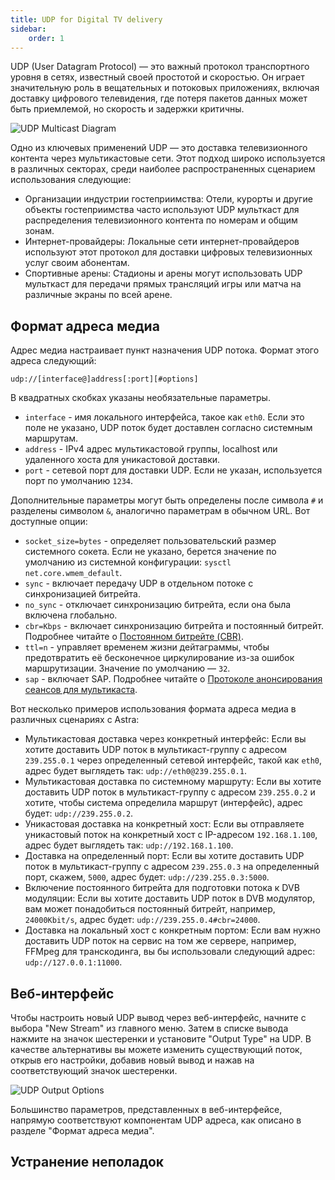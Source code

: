 ```yaml
---
title: UDP for Digital TV delivery
sidebar:
    order: 1
---
```


UDP (User Datagram Protocol) — это важный протокол транспортного уровня в сетях, известный своей простотой и скоростью. Он играет значительную роль в вещательных и потоковых приложениях, включая доставку цифрового телевидения, где потеря пакетов данных может быть приемлемой, но скорость и задержки критичны.

![UDP Multicast Diagram](https://cdn.cesbo.com/help/astra/delivery/udp.svg)

Одно из ключевых применений UDP — это доставка телевизионного контента через мультикастовые сети. Этот подход широко используется в различных секторах, среди наиболее распространенных сценарием использования следующие:

- Организации индустрии гостеприимства: Отели, курорты и другие объекты гостеприимства часто используют UDP мульткаст для распределения телевизионного контента по номерам и общим зонам.
- Интернет-провайдеры: Локальные сети интернет-провайдеров используют этот протокол для доставки цифровых телевизионных услуг своим абонентам.
- Спортивные арены: Стадионы и арены могут использовать UDP мульткаст для передачи прямых трансляций игры или матча на различные экраны по всей арене.

## Формат адреса медиа

Адрес медиа настраивает пункт назначения UDP потока. Формат этого адреса следующий:

```
udp://[interface@]address[:port][#options]
```

В квадратных скобках указаны необязательные параметры.

- `interface` - имя локального интерфейса, такое как `eth0`. Если это поле не указано, UDP поток будет доставлен согласно системным маршрутам.
- `address` - IPv4 адрес мультикастовой группы, localhost или удаленного хоста для уникастовой доставки.
- `port` - сетевой порт для доставки UDP. Если не указан, используется порт по умолчанию `1234`.

Дополнительные параметры могут быть определены после символа `#` и разделены символом `&`, аналогично параметрам в обычном URL. Вот доступные опции:

- `socket_size=bytes` - определяет пользовательский размер системного сокета. Если не указано, берется значение по умолчанию из системной конфигурации: `sysctl net.core.wmem_default`.
- `sync` - включает передачу UDP в отдельном потоке с синхронизацией битрейта.
- `no_sync` - отключает синхронизацию битрейта, если она была включена глобально.
- `cbr=Kbps` - включает синхронизацию битрейта и постоянный битрейт. Подробнее читайте о [Постоянном битрейте (CBR)](/en/astra/delivery-udp/cbr/).
- `ttl=n` - управляет временем жизни дейтаграммы, чтобы предотвратить её бесконечное циркулирование из-за ошибок маршрутизации. Значение по умолчанию — `32`.
- `sap` - включает SAP. Подробнее читайте о [Протоколе анонсирования сеансов для мультикаста](/en/astra/delivery-udp/sap/).

Вот несколько примеров использования формата адреса медиа в различных сценариях с Astra:

- Мультикастовая доставка через конкретный интерфейс: Если вы хотите доставить UDP поток в мультикаст-группу с адресом `239.255.0.1` через определенный сетевой интерфейс, такой как `eth0`, адрес будет выглядеть так: `udp://eth0@239.255.0.1`.
- Мультикастовая доставка по системному маршруту: Если вы хотите доставить UDP поток в мультикаст-группу с адресом `239.255.0.2` и хотите, чтобы система определила маршрут (интерфейс), адрес будет: `udp://239.255.0.2`.
- Уникастовая доставка на конкретный хост: Если вы отправляете уникастовый поток на конкретный хост с IP-адресом `192.168.1.100`, адрес будет выглядеть так: `udp://192.168.1.100`.
- Доставка на определенный порт: Если вы хотите доставить UDP поток в мультикаст-группу с адресом `239.255.0.3` на определенный порт, скажем, `5000`, адрес будет: `udp://239.255.0.3:5000`.
- Включение постоянного битрейта для подготовки потока к DVB модуляции: Если вы хотите доставить UDP поток в DVB модулятор, вам может понадобиться постоянный битрейт, например, `24000Kbit/s`, адрес будет: `udp://239.255.0.4#cbr=24000`.
- Доставка на локальный хост с конкретным портом: Если вам нужно доставить UDP поток на сервис на том же сервере, например, FFMpeg для транскодинга, вы бы использовали следующий адрес: `udp://127.0.0.1:11000`.

## Веб-интерфейс

Чтобы настроить новый UDP вывод через веб-интерфейс, начните с выбора "New Stream" из главного меню. Затем в списке вывода нажмите на значок шестеренки и установите "Output Type" на UDP. В качестве альтернативы вы можете изменить существующий поток, открыв его настройки, добавив новый вывод и нажав на соответствующий значок шестеренки.

![UDP Output Options](https://cdn.cesbo.com/help/astra/delivery/broadcasting/udp/options.png)

Большинство параметров, представленных в веб-интерфейсе, напрямую соответствуют компонентам UDP адреса, как описано в разделе "Формат адреса медиа".

## Устранение неполадок